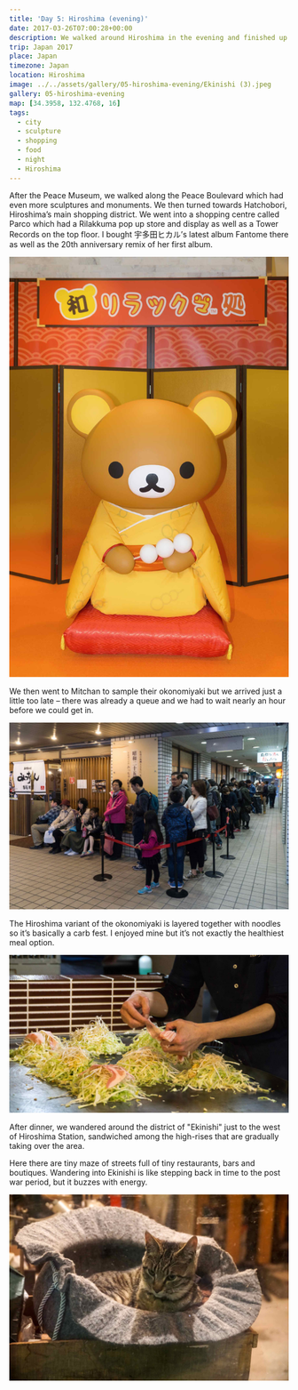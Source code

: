 ```yaml
---
title: 'Day 5: Hiroshima (evening)'
date: 2017-03-26T07:00:28+00:00
description: We walked around Hiroshima in the evening and finished up with a dinner of the Hiroshima variant of okonomiyaki.
trip: Japan 2017
place: Japan
timezone: Japan
location: Hiroshima
image: ../../assets/gallery/05-hiroshima-evening/Ekinishi (3).jpeg
gallery: 05-hiroshima-evening
map: [34.3958, 132.4768, 16]
tags:
  - city
  - sculpture
  - shopping
  - food
  - night
  - Hiroshima
---
```


After the Peace Museum, we walked along the Peace Boulevard which had even more sculptures and monuments. We then turned towards Hatchobori, Hiroshima’s main shopping district. We went into a shopping centre called Parco which had a Rilakkuma pop up store and display as well as a Tower Records on the top floor. I bought 宇多田ヒカル’s latest album Fantome there as well as the 20th anniversary remix of her first album.

![Rilakkuma](../../assets/gallery/05-hiroshima-evening/Rilakkuma_1.jpeg)

We then went to Mitchan to sample their okonomiyaki but we arrived just a little too late – there was already a queue and we had to wait nearly an hour before we could get in.

![Mitchan](../../assets/gallery/05-hiroshima-evening/Mitchan.jpeg)

The Hiroshima variant of the okonomiyaki is layered together with noodles so it’s basically a carb fest. I enjoyed mine but it’s not exactly the healthiest meal option.

![Okonomiyaki](../../assets/gallery/05-hiroshima-evening/Mitchan_3.jpeg)

After dinner, we wandered around the district of "Ekinishi" just to the west of Hiroshima Station,
sandwiched among the high-rises that are gradually taking over the area.

Here there are tiny maze of streets full of tiny restaurants, bars and boutiques. Wandering into Ekinishi is like stepping back in time to the post war period, but it buzzes with energy.

![Ekinishi cat](../../assets/gallery/05-hiroshima-evening/Ekinishi,_cat.jpeg)
